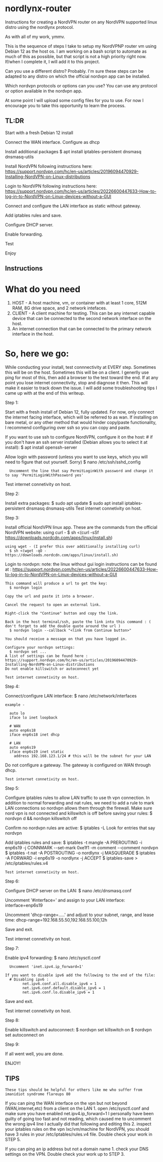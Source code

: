 # nordlynx-router
Instructions for creating a NordVPN router on any NordVPN supported linux distro using the nordlynx protocol.

As with all of my work, ymmv.

This is the sequence of steps I take to setup my NordVPNP router vm using Debian 12 as the host os. I am working on a bash script to automate as much of this as possible, but that script is not a high priority right now. If/when I complete it, I will add it to this project.

Can you use a different distro? Probably. I'm sure these steps can be adapted to any distro on which the official nordvpn app can be installed.

Which nordvpn protocols or options can you use? You can use any protocol or option available in the nordvpn app.


At some point I will upload some config files for you to use. For now I encourage you to take this opportunity to learn the process.



## TL:DR

Start with a fresh Debian 12 install

Connect the WAN interface. Configure as dhcp

Install additional packages
  $ apt install iptables-persistent dnsmasq dnsmasq-utils

Install NordVPN following instructions here:
    https://support.nordvpn.com/hc/en-us/articles/20196094470929-Installing-NordVPN-on-Linux-distributions

Login to NordVPN following instructions here:
    https://support.nordvpn.com/hc/en-us/articles/20226600447633-How-to-log-in-to-NordVPN-on-Linux-devices-without-a-GUI

Connect and configure the LAN interface as static without gateway.

Add iptables rules and save.

Configure DHCP server.

Enable forwarding.

Test

Enjoy


## Instructions

# What do you need
  1. HOST - A host machine, vm, or container with at least 1 core, 512M RAM, 8G drive space, and 2 network intefaces.
  2. CLIENT - A client machine for testing. This can be any internet capable device that can be connected to the second network interface on the host.
  3. An internet connection that can be connected to the primary network interface in the host.

# So, here we go:

While conducting your install, test connnectivity at EVERY step. Sometimes this will be on the host. Sometimes this will be on a client. I generlly use ping for most of this, then add a browser to the test toward the end. If at any point you lose internet connectivity, stop and diagnose it then. This will make it easier to track down the issue. I will add some troubleshooting tips I came up with at the end of this writeup.


Step 1:

  Start with a fresh install of Debian 12, fully updated. For now, only connect the internet facing interface, which will be referred to as wan. If installing on bare metal, or any other method that would hinder copy/paste functionality, I recommend configuring over ssh so you can copy and paste.

  If you want to use ssh to configure NordVPN, configure it on the host:
    # if you don't have an ssh server installed (Debian allows you to select it at install):
    $ apt install openssh-server
    
  Allow login with password (unless you want to use keys, which you will need to figure that out yourself. Sorry)
    $ nano /etc/ssh/sshd_config
    
      Uncomment the line that say PermitLoginWith password and change it to say 'PermitLoginWithPassword yes'
  
  Test internet connetivity on host.


Step 2:

  Install extra packages:
    $ sudo apt update
    $ sudo apt install iptables-persistent dnsmasq dnsmasq-utils
  Test internet connetivity on host.


Step 3:

  Install official NordVPN linux app. These are the commands from the official NordVPN website:
    using curl - 
      $ sh <(curl -sSf https://downloads.nordcdn.com/apps/linux/install.sh)

    using wget - (I prefer this over additionally installing curl)
      $ sh <(wget -qO - https://downloads.nordcdn.com/apps/linux/install.sh)

  Login to nordvpn:
    note: the linux without gui login instructions can be found at :
          https://support.nordvpn.com/hc/en-us/articles/20226600447633-How-to-log-in-to-NordVPN-on-Linux-devices-without-a-GUI
    
    This command will produce a url to get the key:
      $ nordvpn login

    Copy the url and paste it into a browser.
    
    Cancel the request to open an external link.
    
    Right-click the "Continue" button and copy the link.
    
    Back in the host terminal/ssh, paste the link into this command : ( don't forget to add the double quote around the url )
      $ nordvpn login --callback "<link from Continue button>"

    You should receive a message on that you have logged in.

    Configure your nordvpn settings:
      $ nordvpn set ...
    A list of settings can be found here : https://support.nordvpn.com/hc/en-us/articles/20196094470929-Installing-NordVPN-on-Linux-distributions
    Do not enable killswitch or autoconnect yet

    Test internet connetivity on host.


Step 4:

  Connect/configure LAN interface:
    $ nano /etc/network/interfaces

    example -
    
      auto lo
      iface lo inet loopback

      # WAN
      auto enp6s18
      iface enp6s18 inet dhcp

      # LAN
      auto enp6s19
      iface enp6s19 inet static
        address 192.168.123.1/24 # this will be the subnet for your LAN

  Do not configure a gateway. The gateway is configured on WAN through dhcp.

    Test internet connetivity on host.


Step 5:

  Configure iptables rules to allow LAN traffic to use th vpn connection.
  In addition to normal forwarding and nat rules, we need to add a rule to mark LAN connections so nordvpn allows them through the firewall.
  Make sure nord vpn is not connected and killswitch is off before saving your rules:
    $ nordvpn d && nordvpn killswitch off

  Confirm no nordvpn rules are active:
    $ iptables -L
  Look for entries that say nordvpn

  Add iptables rules and save:
    $ iptables -t mangle -A PREROUTING -i enp6s19 -j CONNMARK --set-mark 0xe1f1 -m comment --comment nordvpn
    $ iptables -t nat -A POSTROUTING -o nordlynx -j MASQUERADE
    $ iptables -A FORWARD -i enp6s19 -o nordlynx -j ACCEPT
    $ iptables-save > /etc/iptables/rules.v4

    Test internet connetivity on host.


Step 6:

  Configure DHCP server on the LAN:
    $ nano /etc/dnsmasq.conf
  
  Uncomment '#interface=' and assign to your LAN interface:
    interface=enp6s19
  
  Uncomment 'dhcp-range=.....' and adjust to your subnet, range, and lease time:
    dhcp-range=192.168.55.50,192.168.55.100,12h
  
  Save and exit.
  
  Test internet connetivity on host.


Step 7:

  Enable ipv4 forwarding:
    $ nano /etc/sysctl.conf
    
      Uncomment 'inet.ipv4.ip_forward=1'
      
    If you want to disable ipv6 add the following to the end of the file:
      # Disabling ipv6 :
			net.ipv6.conf.all.disable_ipv6 = 1
			net.ipv6.conf.default.disable_ipv6 = 1
			net.ipv6.conf.lo.disable_ipv6 = 1

  Save and exit.

  Test internet connetivity on host.


Step 8:

  Enable killswitch and autoconnect:
    $ nordvpn set killswitch on
    $ nordvpn set autoconnect on

Step 9:

  If all went well, you are done.

  ENJOY!


## TIPS

	These tips should be helpful for others like me who suffer from imanidiot syndrome flareups 80

  If you can ping the WAN interface on the vpn but not beyond (WAN,internet,etc) from a client on the LAN
    1. open /etc/sysctl.conf and make sure you have enabled net.ipv4.ip_forward=1
  		I personally have been guilty of going too fast and not reading, which caused me to uncomment the wrong ipv4 line
  		I actually did that following and editing this
  	2. inspect your iptables rules on the vpn lxc/vm/machine
  		for NordVPN, you should have 3 rules in your /etc/iptables/rules.v4 file. Double check your work in STEP 5.

  If you can ping an ip address but not a domain name
  	1. check your DNS settings on the VPN. Double check your work up to STEP 3.
